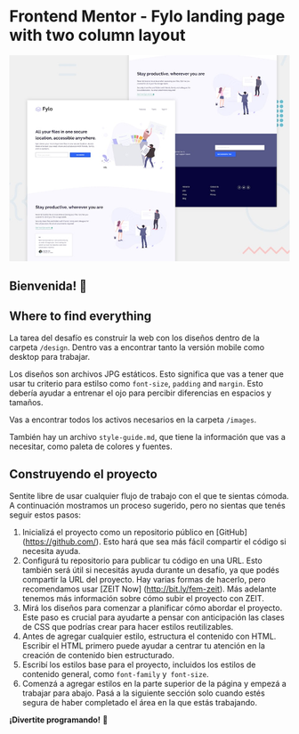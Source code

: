 # Frontend Mentor - Fylo landing page with two column layout

![Design preview for the Fylo landing page with two column layout challenge](./design/desktop-preview.jpg)

## Bienvenida! 👋

## Where to find everything

La tarea del desafío es construir la web con los diseños dentro de la carpeta `/design`. Dentro vas a encontrar tanto la versión mobile como desktop para trabajar.

Los diseños son archivos JPG estáticos. Esto significa que vas a tener que usar tu criterio para estilso como `font-size`, `padding` and `margin`. Esto debería ayudar a entrenar el ojo para percibir diferencias en espacios y tamaños.

Vas a encontrar todos los activos necesarios en la carpeta `/images`.

También hay un archivo `style-guide.md`, que tiene la información que vas a necesitar, como paleta de colores y fuentes.

## Construyendo el proyecto

Sentite libre de usar cualquier flujo de trabajo con el que te sientas cómoda. A continuación mostramos un proceso sugerido, pero no sientas que tenés seguir estos pasos:

1. Inicializá el proyecto como un repositorio público en [GitHub] (https://github.com/). Esto hará que sea más fácil compartir el código si necesita ayuda.
2. Configurá tu repositorio para publicar tu código en una URL. Esto también será útil si necesitás ayuda durante un desafío, ya que podés compartir la URL del proyecto. Hay varias formas de hacerlo, pero recomendamos usar [ZEIT Now] (http://bit.ly/fem-zeit). Más adelante tenemos más información sobre cómo subir el proyecto con ZEIT.
3. Mirá los diseños para comenzar a planificar cómo abordar el proyecto. Este paso es crucial para ayudarte a pensar con anticipación las clases de CSS que podrías crear para hacer estilos reutilizables.
4. Antes de agregar cualquier estilo, estructura el contenido con HTML. Escribir el HTML primero puede ayudar a centrar tu atención en la creación de contenido bien estructurado.
5. Escribí los estilos base para el proyecto, incluidos los estilos de contenido general, como `font-family` y` font-size`.
6. Comenzá a agregar estilos en la parte superior de la página y empezá a trabajar para abajo. Pasá a la siguiente sección solo cuando estés segura de haber completado el área en la que estás trabajando.

**¡Divertite programando!** 🚀
